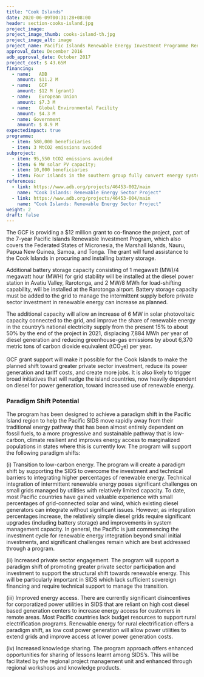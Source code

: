 ```yaml
---
title: "Cook Islands"
date: 2020-06-09T00:31:28+08:00
header: section-cooks-island.jpg
project_image:
project_image_thumb: cooks-island-th.jpg
project_image_alt: image
project_name: Pacific Islands Renewable Energy Investment Programme Renewable Energy Project in the Cook Islands (sub-project)
approval_date: December 2016
adb_approval_date: October 2017
project_cost: $ 43.65M
financing:
  - name:	ADB
    amount: $11.2 M
  - name:	GCF
    amount: $12 M (grant)
  - name:	European Union
    amount: $7.3 M
  - name:	Global Environmental Facility 
    amount: $4.3 M
  - name: Government
    amount: $ 8.9 M
expectedimpact: true
programme:
  - item: 580,000 beneficiaries
  - item: 3 MtCO2 emissions avoided
subproject:
  - item: 95,550 tCO2 emissions avoided
  - item: 6 MW solar PV capacity; 
  - item: 10,000 beneficiaries
  - item: Four islands in the southern group fully convert energy system from diesel fuel to renewable energy sources.
references:
  - link: https://www.adb.org/projects/46453-002/main
    name: "Cook Islands: Renewable Energy Sector Project"
  - link: https://www.adb.org/projects/46453-004/main
    name: "Cook Islands: Renewable Energy Sector Project"
weight: 2
draft: false
---
```


The GCF is providing a $12 million grant to co-finance the project, part of the 7-year Pacific  Islands Renewable Investment Program, which also covers the Federated States of Micronesia, the Marshall Islands, Nauru, Papua New Guinea, Samoa, and Tonga. The grant will fund assistance to the Cook Islands in procuring and installing battery storage.

Additional battery storage capacity consisting of 1 megawatt (MW)/4 megawatt hour (MWH) for grid stability will be installed at the diesel power station in Avatiu Valley, Rarotonga, and 2 MW/8 MWh for load-shifting capability, will be installed at the Rarotonga airport. Battery storage capacity must be added to the grid to manage the intermittent supply before private sector investment in renewable energy can increase as planned.

The additional capacity will allow an increase of 6 MW in solar photovoltaic capacity connected to the grid, and improve the share of renewable energy in the country’s national electricity supply from the present 15% to about 50% by the end of the project in 2021, displacing 7,884 MWh per year of diesel generation and reducing greenhouse-gas emissions by about 6,370 metric tons of carbon dioxide equivalent (tCO<sub>2</sub>e) per year.

GCF grant support will make it possible for the Cook Islands to make the planned shift toward greater private sector investment, reduce its power generation and tariff costs, and create more jobs. It is also likely to trigger broad initiatives that will nudge the island countries, now heavily dependent on diesel for power generation, toward increased use of renewable energy.

### Paradigm Shift Potential

The program has been designed to achieve a paradigm shift in the Pacific Island region to help the Pacific SIDS move rapidly away from their traditional energy pathway that has been almost entirely dependent on fossil fuels, to a more progressive and sustainable pathway that is low-carbon, climate resilient and improves energy access to marginalized populations in states where this is currently low. The program will support the following paradigm shifts:

(i)	Transition to low-carbon energy. The program will create a paradigm shift by supporting the SIDS to overcome the investment and technical barriers to integrating higher percentages of renewable energy. Technical integration of intermittent renewable energy poses significant challenges on small grids managed by utilities with relatively limited capacity. To date, most Pacific countries have gained valuable experience with small percentages of grid-connected solar and wind, which existing diesel generators can integrate without significant issues. However, as integration percentages increase, the relatively simple diesel grids require significant upgrades (including battery storage) and improvements in system management capacity. In general, the Pacific is just commencing the investment cycle for renewable energy integration beyond small initial investments, and significant challenges remain which are best addressed through a program.

(ii)	Increased private sector engagement. The program will support a paradigm shift of promoting greater private sector participation and investment to support the structural shift towards renewable energy. This will be particularly important in SIDS which lack sufficient sovereign financing and require technical support to manage the transition.

(iii)	Improved energy access. There are currently significant disincentives for corporatized power utilities in SIDS that are reliant on high cost diesel based generation centers to increase energy access for customers in remote areas. Most Pacific countries lack budget resources to support rural electrification programs. Renewable energy for rural electrification offers a paradigm shift, as low cost power generation will allow power utilities to extend grids and improve access at lower power generation costs.

(iv)	Increased knowledge sharing. The program approach offers enhanced opportunities for sharing of lessons learnt among SIDS’s. This will be facilitated by the regional project management unit and enhanced through regional workshops and knowledge products.